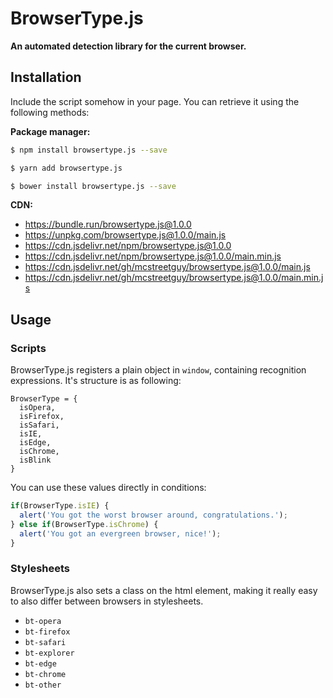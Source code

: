 # BrowserType.js
**An automated detection library for the current browser.**

## Installation
Include the script somehow in your page. You can retrieve it using the following methods:

**Package manager:**     
``` bash
$ npm install browsertype.js --save

$ yarn add browsertype.js

$ bower install browsertype.js --save
```

**CDN:**     
- https://bundle.run/browsertype.js@1.0.0
- https://unpkg.com/browsertype.js@1.0.0/main.js
- https://cdn.jsdelivr.net/npm/browsertype.js@1.0.0
- https://cdn.jsdelivr.net/npm/browsertype.js@1.0.0/main.min.js
- https://cdn.jsdelivr.net/gh/mcstreetguy/browsertype.js@1.0.0/main.js
- https://cdn.jsdelivr.net/gh/mcstreetguy/browsertype.js@1.0.0/main.min.js

## Usage
### Scripts
BrowserType.js registers a plain object in `window`, containing recognition expressions. It's structure is as following:

```
BrowserType = {
  isOpera,
  isFirefox,
  isSafari,
  isIE,
  isEdge,
  isChrome,
  isBlink
}
```

You can use these values directly in conditions:

``` javascript
if(BrowserType.isIE) {
  alert('You got the worst browser around, congratulations.');
} else if(BrowserType.isChrome) {
  alert('You got an evergreen browser, nice!');
}
```

### Stylesheets
BrowserType.js also sets a class on the html element, making it really easy to also differ between browsers in stylesheets.

- `bt-opera`
- `bt-firefox`
- `bt-safari`
- `bt-explorer`
- `bt-edge`
- `bt-chrome`
- `bt-other`
